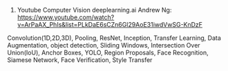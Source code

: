 1. Youtube Computer Vision deeplearning.ai Andrew Ng: https://www.youtube.com/watch?v=ArPaAX_PhIs&list=PLkDaE6sCZn6Gl29AoE31iwdVwSG-KnDzF

Convolution(1D,2D,3D), Pooling, ResNet, Inception, Transfer Learning, Data Augmentation, object detection, Sliding Windows, Intersection Over Union(IoU), Anchor Boxes, YOLO, Region Proposals, Face Recognition, Siamese Network, Face Verification, Style Transfer
